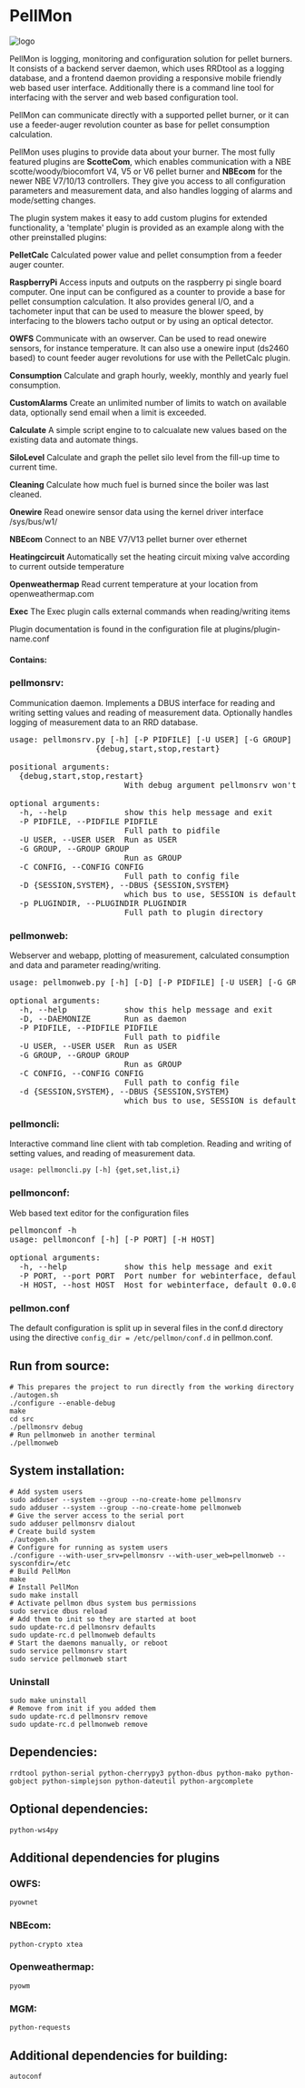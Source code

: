 PellMon
=======
![logo](https://raw.github.com/motoz/PellMon/master/src/Pellmonweb/media/img/favicon-160x160.png)

PellMon is logging, monitoring and configuration solution for pellet burners. It consists of a backend server daemon, which
uses RRDtool as a logging database, and a frontend daemon providing a responsive mobile friendly web based user interface. 
Additionally there is a command line tool for interfacing with the server and web based configuration tool.

PellMon can communicate directly with a supported pellet burner, or it can use a feeder-auger revolution counter as
base for pellet consumption calculation.

PellMon uses plugins to provide data about your burner. The most fully featured plugins are **ScotteCom**, which enables communication 
with a NBE scotte/woody/biocomfort V4, V5 or V6 pellet burner and **NBEcom** for the newer NBE V7/10/13 controllers. They give you access to all configuration parameters and measurement data, and also handles logging of alarms and mode/setting changes.

The plugin system makes it easy to add custom plugins for extended functionality, a 'template' plugin is provided as an example
along with the other preinstalled plugins:

**PelletCalc** Calculated power value and pellet consumption from a feeder auger counter.

**RaspberryPi** Access inputs and outputs on the raspberry pi single board computer. One input can be configured
as a counter to provide a base for pellet consumption calculation. It also provides general I/O, and a tachometer input that can be used
to measure the blower speed, by interfacing to the blowers tacho output or by using an optical detector.

**OWFS** Communicate with an owserver. Can be used to read onewire sensors, for instance temperature. It can also use a 
onewire input (ds2460 based) to count feeder auger revolutions for use with the PelletCalc plugin. 

**Consumption** Calculate and graph hourly, weekly, monthly and yearly fuel consumption.

**CustomAlarms** Create an unlimited number of limits to watch on available data, optionally send email when a limit is exceeded.

**Calculate** A simple script engine to to calcualate new values based on the existing data and automate things.

**SiloLevel** Calculate and graph the pellet silo level from the fill-up time to current time.

**Cleaning** Calculate how much fuel is burned since the boiler was last cleaned.

**Onewire** Read onewire sensor data using the kernel driver interface /sys/bus/w1/

**NBEcom** Connect to an NBE V7/V13 pellet burner over ethernet

**Heatingcircuit** Automatically set the heating circuit mixing valve according to current outside temperature

**Openweathermap** Read current temperature at your location from openweathermap.com

**Exec** The Exec plugin calls external commands when reading/writing items

Plugin documentation is found in the configuration file at plugins/plugin-name.conf

#### Contains:

### pellmonsrv:
Communication daemon. Implements a DBUS interface for reading and writing setting values and reading of measurement data. Optionally handles logging of measurement data to an RRD database. 
<pre>
usage: pellmonsrv.py [-h] [-P PIDFILE] [-U USER] [-G GROUP] [-C CONFIG] [-D {SESSION,SYSTEM}] [-p PLUGINDIR]
                  {debug,start,stop,restart}

positional arguments:
  {debug,start,stop,restart}
                        With debug argument pellmonsrv won't daemonize

optional arguments:
  -h, --help            show this help message and exit
  -P PIDFILE, --PIDFILE PIDFILE
                        Full path to pidfile
  -U USER, --USER USER  Run as USER
  -G GROUP, --GROUP GROUP
                        Run as GROUP
  -C CONFIG, --CONFIG CONFIG
                        Full path to config file
  -D {SESSION,SYSTEM}, --DBUS {SESSION,SYSTEM}
                        which bus to use, SESSION is default
  -p PLUGINDIR, --PLUGINDIR PLUGINDIR
                        Full path to plugin directory
</pre>

### pellmonweb:
Webserver and webapp, plotting of measurement, calculated consumption and data and parameter reading/writing.
<pre>
usage: pellmonweb.py [-h] [-D] [-P PIDFILE] [-U USER] [-G GROUP] [-C CONFIG] [-d {SESSION,SYSTEM}]

optional arguments:
  -h, --help            show this help message and exit
  -D, --DAEMONIZE       Run as daemon
  -P PIDFILE, --PIDFILE PIDFILE
                        Full path to pidfile
  -U USER, --USER USER  Run as USER
  -G GROUP, --GROUP GROUP
                        Run as GROUP
  -C CONFIG, --CONFIG CONFIG
                        Full path to config file
  -d {SESSION,SYSTEM}, --DBUS {SESSION,SYSTEM}
                        which bus to use, SESSION is default
</pre>
### pellmoncli:

Interactive command line client with tab completion. Reading and writing of setting values, and reading of measurement data.

    usage: pellmoncli.py [-h] {get,set,list,i}

### pellmonconf:
Web based text editor for the configuration files
<pre>
pellmonconf -h
usage: pellmonconf [-h] [-P PORT] [-H HOST]

optional arguments:
  -h, --help            show this help message and exit
  -P PORT, --port PORT  Port number for webinterface, default 8083
  -H HOST, --host HOST  Host for webinterface, default 0.0.0.0
</pre>

### pellmon.conf
The default configuration is split up in several files in the conf.d directory using the directive `config_dir = /etc/pellmon/conf.d` in pellmon.conf.

## Run from source:
    # This prepares the project to run directly from the working directory
    ./autogen.sh
    ./configure --enable-debug
    make
    cd src
    ./pellmonsrv debug
    # Run pellmonweb in another terminal
    ./pellmonweb

## System installation:
    # Add system users
    sudo adduser --system --group --no-create-home pellmonsrv
    sudo adduser --system --group --no-create-home pellmonweb
    # Give the server access to the serial port
    sudo adduser pellmonsrv dialout
    # Create build system
    ./autogen.sh
    # Configure for running as system users
    ./configure --with-user_srv=pellmonsrv --with-user_web=pellmonweb --sysconfdir=/etc
    # Build PellMon
    make
    # Install PellMon
    sudo make install
    # Activate pellmon dbus system bus permissions
    sudo service dbus reload
    # Add them to init so they are started at boot
    sudo update-rc.d pellmonsrv defaults
    sudo update-rc.d pellmonweb defaults
    # Start the daemons manually, or reboot
    sudo service pellmonsrv start
    sudo service pellmonweb start
### Uninstall
    sudo make uninstall
    # Remove from init if you added them
    sudo update-rc.d pellmonsrv remove
    sudo update-rc.d pellmonweb remove

## Dependencies:
    rrdtool python-serial python-cherrypy3 python-dbus python-mako python-gobject python-simplejson python-dateutil python-argcomplete

## Optional dependencies:
    python-ws4py

## Additional dependencies for plugins
### OWFS:
    pyownet

### NBEcom:
    python-crypto xtea

### Openweathermap:
    pyowm

### MGM:
    python-requests

## Additional dependencies for building:
    autoconf


